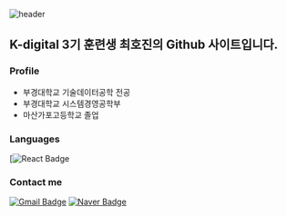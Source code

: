 ![header](https://capsule-render.vercel.app/api?type=waving&color=gradient&height=120&animation=fadeIn&section=footer&text=Jin's&nbsp;Github!&fontAlign=50)

## K-digital 3기 훈련생 최호진의 Github 사이트입니다.

### Profile
+ 부경대학교 기술데이터공학 전공
+ 부경대학교 시스템경영공학부
+ 마산가포고등학교 졸업

### Languages

  
  [![React Badge](https://img.shields.io/badge/React-61DAFB?style=flat-square&logo=React&logoColor=black)

### Contact me


  [![Gmail Badge](https://img.shields.io/badge/Gmail-ea4335?style=flat-square&logo=Gmail&logoColor=white&link=mailto:gansaw12@gmail.com)](mailto:gansaw12@gmail.com)
  [![Naver Badge](https://img.shields.io/badge/Naver-03C75A?style=flat-square&logo=Naver&logoColor=white&link=mailto:pcgame333@naver.com)](mailto:pcgame333@naver.com)
